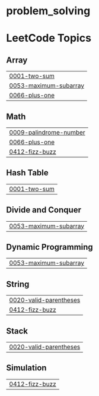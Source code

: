 # problem_solving
<!---LeetCode Topics Start-->
# LeetCode Topics
## Array
|  |
| ------- |
| [0001-two-sum](https://github.com/eman-ramadan1/problem_solving/tree/master/0001-two-sum) |
| [0053-maximum-subarray](https://github.com/eman-ramadan1/problem_solving/tree/master/0053-maximum-subarray) |
| [0066-plus-one](https://github.com/eman-ramadan1/problem_solving/tree/master/0066-plus-one) |
## Math
|  |
| ------- |
| [0009-palindrome-number](https://github.com/eman-ramadan1/problem_solving/tree/master/0009-palindrome-number) |
| [0066-plus-one](https://github.com/eman-ramadan1/problem_solving/tree/master/0066-plus-one) |
| [0412-fizz-buzz](https://github.com/eman-ramadan1/problem_solving/tree/master/0412-fizz-buzz) |
## Hash Table
|  |
| ------- |
| [0001-two-sum](https://github.com/eman-ramadan1/problem_solving/tree/master/0001-two-sum) |
## Divide and Conquer
|  |
| ------- |
| [0053-maximum-subarray](https://github.com/eman-ramadan1/problem_solving/tree/master/0053-maximum-subarray) |
## Dynamic Programming
|  |
| ------- |
| [0053-maximum-subarray](https://github.com/eman-ramadan1/problem_solving/tree/master/0053-maximum-subarray) |
## String
|  |
| ------- |
| [0020-valid-parentheses](https://github.com/eman-ramadan1/problem_solving/tree/master/0020-valid-parentheses) |
| [0412-fizz-buzz](https://github.com/eman-ramadan1/problem_solving/tree/master/0412-fizz-buzz) |
## Stack
|  |
| ------- |
| [0020-valid-parentheses](https://github.com/eman-ramadan1/problem_solving/tree/master/0020-valid-parentheses) |
## Simulation
|  |
| ------- |
| [0412-fizz-buzz](https://github.com/eman-ramadan1/problem_solving/tree/master/0412-fizz-buzz) |
<!---LeetCode Topics End-->